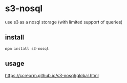 # s3-nosql
use s3 as a nosql storage (with limited support of queries)

## install
`npm install s3-nosql`

## usage
https://coreorm.github.io/s3-nosql/global.html

